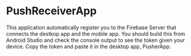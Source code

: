 # PushReceiverApp

This application automatically register you to the Firebase Server that connects the destkop app and the mobile app. You should build this from Android Studio and check the console output to see the token given your device. Copy the token and paste it in the desktop app, PusherApp.

